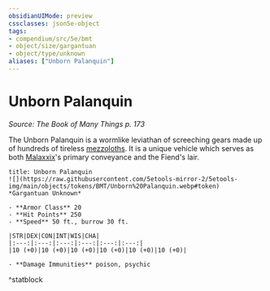 ```yaml
---
obsidianUIMode: preview
cssclasses: json5e-object
tags:
- compendium/src/5e/bmt
- object/size/gargantuan
- object/type/unknown
aliases: ["Unborn Palanquin"]
---
```

# Unborn Palanquin
*Source: The Book of Many Things p. 173*  

The Unborn Palanquin is a wormlike leviathan of screeching gears made up of hundreds of tireless [mezzoloths](5E2014官方资源/bestiary/fiend/mezzoloth.md). It is a unique vehicle which serves as both [Malaxxix](5E2014官方资源/bestiary/npc/malaxxix-bmt.md)'s primary conveyance and the Fiend's lair.

```ad-statblock
title: Unborn Palanquin
![](https://raw.githubusercontent.com/5etools-mirror-2/5etools-img/main/objects/tokens/BMT/Unborn%20Palanquin.webp#token)
*Gargantuan Unknown*

- **Armor Class** 20
- **Hit Points** 250
- **Speed** 50 ft., burrow 30 ft.

|STR|DEX|CON|INT|WIS|CHA|
|:---:|:---:|:---:|:---:|:---:|:---:|
|10 (+0)|10 (+0)|10 (+0)|10 (+0)|10 (+0)|10 (+0)|

- **Damage Immunities** poison, psychic
```
^statblock